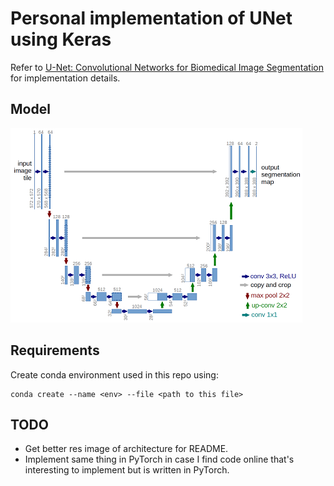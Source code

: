 # Personal implementation of UNet using Keras

Refer to [U-Net: Convolutional Networks for Biomedical Image Segmentation](http://lmb.informatik.uni-freiburg.de/people/ronneber/u-net/) for implementation details.

## Model

![README-img/u-net-architecture.png](README-img/u-net-architecture.png)

## Requirements
Create conda environment used in this repo using:
```shell
conda create --name <env> --file <path to this file>
```

## TODO
* Get better res image of architecture for README.
* Implement same thing in PyTorch in case I find code online that's interesting to implement but is written in PyTorch.
